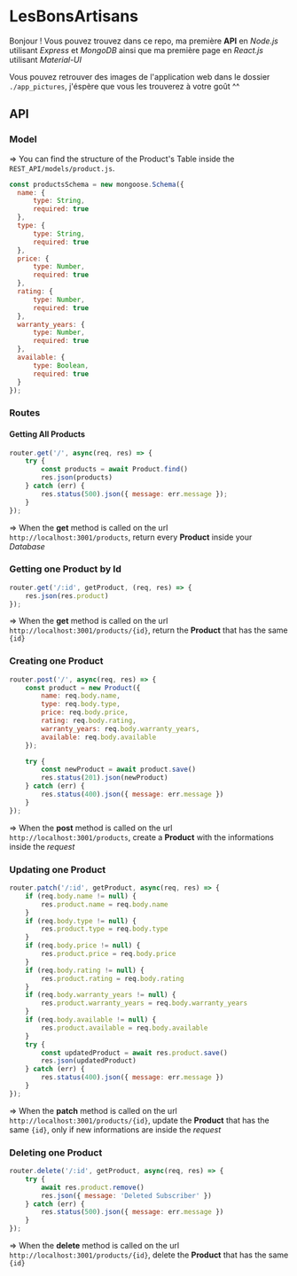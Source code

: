 # LesBonsArtisans

Bonjour ! Vous pouvez trouvez dans ce repo, ma première **API** en *Node.js* utilisant *Express* et *MongoDB* ainsi que ma première page en *React.js* utilisant *Material-UI*

Vous pouvez retrouver des images de l'application web dans le dossier `./app_pictures`, j'éspère que vous les trouverez à votre goût ^^

## API

### Model

=> You can find the structure of the Product's Table inside the `REST_API/models/product.js`.

  ```js
  const productsSchema = new mongoose.Schema({
    name: {
        type: String,
        required: true
    },
    type: {
        type: String,
        required: true
    },
    price: {
        type: Number,
        required: true
    },
    rating: {
        type: Number,
        required: true
    },
    warranty_years: {
        type: Number,
        required: true
    },
    available: {
        type: Boolean,
        required: true
    }
});
```

### Routes

#### Getting All Products

```js
router.get('/', async(req, res) => {
    try {
        const products = await Product.find()
        res.json(products)
    } catch (err) {
        res.status(500).json({ message: err.message });
    }
});
```
=> When the **get** method is called on the url `http://localhost:3001/products`, return every **Product** inside your *Database*

### Getting one Product by Id

```js
router.get('/:id', getProduct, (req, res) => {
    res.json(res.product)
});
```
=> When the **get** method is called on the url `http://localhost:3001/products/{id}`, return the **Product** that has the same `{id}`

### Creating one Product

```js
router.post('/', async(req, res) => {
    const product = new Product({
        name: req.body.name,
        type: req.body.type,
        price: req.body.price,
        rating: req.body.rating,
        warranty_years: req.body.warranty_years,
        available: req.body.available
    });

    try {
        const newProduct = await product.save()
        res.status(201).json(newProduct)
    } catch (err) {
        res.status(400).json({ message: err.message })
    }
});
```
=> When the **post** method is called on the url `http://localhost:3001/products`, create a **Product** with the informations inside the *request*

### Updating one Product

```js
router.patch('/:id', getProduct, async(req, res) => {
    if (req.body.name != null) {
        res.product.name = req.body.name
    }
    if (req.body.type != null) {
        res.product.type = req.body.type
    }
    if (req.body.price != null) {
        res.product.price = req.body.price
    }
    if (req.body.rating != null) {
        res.product.rating = req.body.rating
    }
    if (req.body.warranty_years != null) {
        res.product.warranty_years = req.body.warranty_years
    }
    if (req.body.available != null) {
        res.product.available = req.body.available
    }
    try {
        const updatedProduct = await res.product.save()
        res.json(updatedProduct)
    } catch (err) {
        res.status(400).json({ message: err.message })
    }
});
```
=> When the **patch** method is called on the url `http://localhost:3001/products/{id}`, update the **Product** that has the same `{id}`, only if new informations are inside the *request*

### Deleting one Product

```js
router.delete('/:id', getProduct, async(req, res) => {
    try {
        await res.product.remove()
        res.json({ message: 'Deleted Subscriber' })
    } catch (err) {
        res.status(500).json({ message: err.message })
    }
});
```
=> When the **delete** method is called on the url `http://localhost:3001/products/{id}`, delete the **Product** that has the same `{id}`
